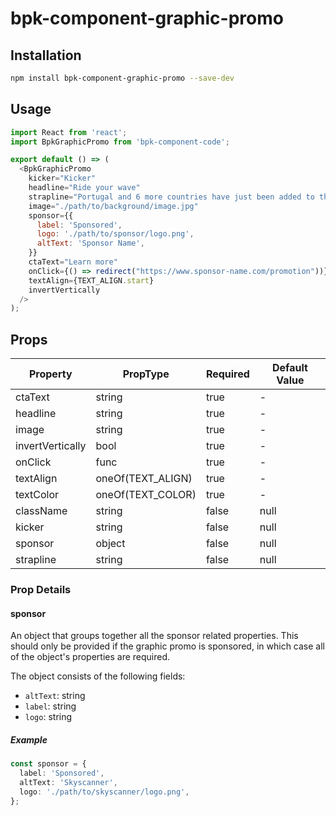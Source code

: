 # bpk-component-graphic-promo

## Installation

```sh
npm install bpk-component-graphic-promo --save-dev
```

## Usage

```js
import React from 'react';
import BpkGraphicPromo from 'bpk-component-code';

export default () => (
  <BpkGraphicPromo
    kicker="Kicker"
    headline="Ride your wave"
    strapline="Portugal and 6 more countries have just been added to the UK travel green list"
    image="./path/to/background/image.jpg"
    sponsor={{
      label: 'Sponsored',
      logo: './path/to/sponsor/logo.png',
      altText: 'Sponsor Name',
    }}
    ctaText="Learn more"
    onClick={() => redirect("https://www.sponsor-name.com/promotion"))}
    textAlign={TEXT_ALIGN.start}
    invertVertically
  />
);
```

## Props

| Property         | PropType          | Required | Default Value |
| ---------------- | ----------------- | -------- | ------------- |
| ctaText          | string            | true     | -             |
| headline         | string            | true     | -             |
| image            | string            | true     | -             |
| invertVertically | bool              | true     | -             |
| onClick          | func              | true     | -             |
| textAlign        | oneOf(TEXT_ALIGN) | true     | -             |
| textColor        | oneOf(TEXT_COLOR) | true     | -             |
| className        | string            | false    | null          |
| kicker           | string            | false    | null          |
| sponsor          | object            | false    | null          |
| strapline        | string            | false    | null          |

### Prop Details

#### sponsor

An object that groups together all the sponsor related properties. This should only be provided if the graphic promo is sponsored, in which case all of the object's properties are required.

The object consists of the following fields:

- `altText`: string
- `label`: string
- `logo`: string

##### Example

```typescript
const sponsor = {
  label: 'Sponsored',
  altText: 'Skyscanner',
  logo: './path/to/skyscanner/logo.png',
};
```
